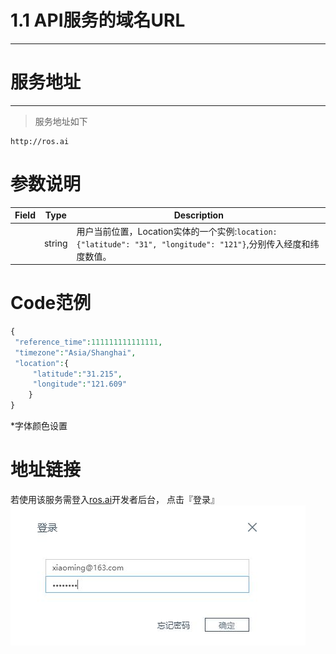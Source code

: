 # 1.1 API服务的域名URL

---

# 服务地址

---

> 服务地址如下

```
http://ros.ai
```

# 参数说明

| Field | Type | Description |
| --- | --- | --- |
|  | string | 用户当前位置，Location实体的一个实例:`location:{"latitude": "31", "longitude": "121"}`,分别传入经度和纬度数值。 |

# Code范例

```php
{ 
 "reference_time":111111111111111,
 "timezone":"Asia/Shanghai", 
 "location":{ 
     "latitude":"31.215",
     "longitude":"121.609" 
    }
} 
```

\*字体颜色设置

# 地址链接

若使用该服务需登入[ros.ai](http://ros.ai)开发者后台， 点击『登录』
![](/assets/QQ图片20161127160800.png)

